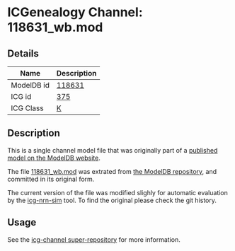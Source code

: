 # ICGenealogy Channel: 118631\_wb.mod

## Details

Name | Description
---- | -----------
ModelDB id | [118631](http://senselab.med.yale.edu/ModelDB/ShowModel.cshtml?model=118631)
ICG id | [375](http://icg.neurotheory.ox.ac.uk/channels/1/375)
ICG Class | [K](http://icg.neurotheory.ox.ac.uk/channels/1)

## Description

This is a single channel model file that was originally part of a [published model on the ModelDB website](http://senselab.med.yale.edu/ModelDB/ShowModel.cshtml?model=118631).


The file [118631\_wb.mod](118631_wb.mod) was extrated from [the ModelDB repository](http://senselab.med.yale.edu/ModelDB/ShowModel.cshtml?model=118631), and committed in its original form.

The current version of the file was modified slighly for automatic evaluation by the [icg-nrn-sim](https://github.com/icgenealogy/icg-nrn-sim) tool. To find the original please check the git history.


## Usage

See the [icg-channel super-repository](https://github.com/icgenealogy/icg-channels) for more information.